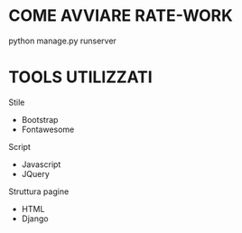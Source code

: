 # COME AVVIARE RATE-WORK
python manage.py runserver


# TOOLS UTILIZZATI
Stile
- Bootstrap
- Fontawesome

Script
- Javascript
- JQuery

Struttura pagine
- HTML
- Django
